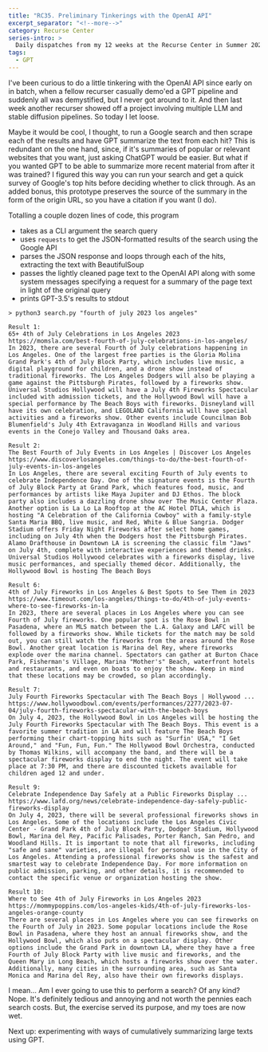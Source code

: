 ```yaml
---
title: "RC35. Preliminary Tinkerings with the OpenAI API"
excerpt_separator: "<!--more-->"
category: Recurse Center
series-intro: >
  Daily dispatches from my 12 weeks at the Recurse Center in Summer 2023
tags:
  - GPT
---
```


<style type="text/css">
.highlight pre{
  white-space: pre-wrap;
}

</style>


I've been curious to do a little tinkering with the OpenAI API since early on in batch, when a fellow recurser casually demo'ed a GPT pipeline and suddenly all was demystified, but I never got around to it. And then last week another recurser showed off a project involving multiple LLM and stable diffusion pipelines. So today I let loose.

Maybe it would be cool, I thought, to run a Google search and then scrape each of the results and have GPT summarize the text from each hit? This is redundant on the one hand, since, if it's summaries of popular or relevant websites that you want, just asking ChatGPT would be easier. But what if you wanted GPT to be able to summarize more recent material from after it was trained? I figured this way you can run your search and get a quick survey of Google's top hits before deciding whether to click through. As an added bonus, this prototype preserves the source of the summary in the form of the origin URL, so you have a citation if you want (I do).

Totalling a couple dozen lines of code, this program
- takes as a CLI argument the search query
- uses `requests` to get the JSON-formatted results of the search using the Google API
- parses the JSON response and loops through each of the hits, extracting the text with BeautifulSoup
- passes the lightly cleaned page text to the OpenAI API along with some system messages specifying a request for a summary of the page text in light of the original query
- prints GPT-3.5's results to stdout

```
> python3 search.py "fourth of july 2023 los angeles"
```

    Result 1:
    65+ 4th of July Celebrations in Los Angeles 2023
    https://momsla.com/best-fourth-of-july-celebrations-in-los-angeles/
    In 2023, there are several Fourth of July celebrations happening in Los Angeles. One of the largest free parties is the Gloria Molina Grand Park's 4th of July Block Party, which includes live music, a digital playground for children, and a drone show instead of traditional fireworks. The Los Angeles Dodgers will also be playing a game against the Pittsburgh Pirates, followed by a fireworks show. Universal Studios Hollywood will have a July 4th Fireworks Spectacular included with admission tickets, and the Hollywood Bowl will have a special performance by The Beach Boys with fireworks. Disneyland will have its own celebration, and LEGOLAND California will have special activities and a fireworks show. Other events include Councilman Bob Blumenfield's July 4th Extravaganza in Woodland Hills and various events in the Conejo Valley and Thousand Oaks area.

    Result 2:
    The Best Fourth of July Events in Los Angeles | Discover Los Angeles
    https://www.discoverlosangeles.com/things-to-do/the-best-fourth-of-july-events-in-los-angeles
    In Los Angeles, there are several exciting Fourth of July events to celebrate Independence Day. One of the signature events is the Fourth of July Block Party at Grand Park, which features food, music, and performances by artists like Maya Jupiter and DJ Ethos. The block party also includes a dazzling drone show over The Music Center Plaza. Another option is La Lo La Rooftop at the AC Hotel DTLA, which is hosting "A Celebration of the California Cowboy" with a family-style Santa Maria BBQ, live music, and Red, White & Blue Sangria. Dodger Stadium offers Friday Night Fireworks after select home games, including on July 4th when the Dodgers host the Pittsburgh Pirates. Alamo Drafthouse in Downtown LA is screening the classic film "Jaws" on July 4th, complete with interactive experiences and themed drinks. Universal Studios Hollywood celebrates with a fireworks display, live music performances, and specially themed décor. Additionally, the Hollywood Bowl is hosting The Beach Boys

    Result 6:
    4th of July Fireworks in Los Angeles & Best Spots to See Them in 2023
    https://www.timeout.com/los-angeles/things-to-do/4th-of-july-events-where-to-see-fireworks-in-la
    In 2023, there are several places in Los Angeles where you can see Fourth of July fireworks. One popular spot is the Rose Bowl in Pasadena, where an MLS match between the L.A. Galaxy and LAFC will be followed by a fireworks show. While tickets for the match may be sold out, you can still watch the fireworks from the areas around the Rose Bowl. Another great location is Marina del Rey, where fireworks explode over the marina channel. Spectators can gather at Burton Chace Park, Fisherman's Village, Marina "Mother's" Beach, waterfront hotels and restaurants, and even on boats to enjoy the show. Keep in mind that these locations may be crowded, so plan accordingly.

    Result 7:
    July Fourth Fireworks Spectacular with The Beach Boys | Hollywood ...
    https://www.hollywoodbowl.com/events/performances/2277/2023-07-04/july-fourth-fireworks-spectacular-with-the-beach-boys
    On July 4, 2023, the Hollywood Bowl in Los Angeles will be hosting the July Fourth Fireworks Spectacular with The Beach Boys. This event is a favorite summer tradition in LA and will feature The Beach Boys performing their chart-topping hits such as "Surfin' USA," "I Get Around," and "Fun, Fun, Fun." The Hollywood Bowl Orchestra, conducted by Thomas Wilkins, will accompany the band, and there will be a spectacular fireworks display to end the night. The event will take place at 7:30 PM, and there are discounted tickets available for children aged 12 and under.

    Result 9:
    Celebrate Independence Day Safely at a Public Fireworks Display ...
    https://www.lafd.org/news/celebrate-independence-day-safely-public-fireworks-display
    On July 4, 2023, there will be several professional fireworks shows in Los Angeles. Some of the locations include the Los Angeles Civic Center - Grand Park 4th of July Block Party, Dodger Stadium, Hollywood Bowl, Marina del Rey, Pacific Palisades, Porter Ranch, San Pedro, and Woodland Hills. It is important to note that all fireworks, including "safe and sane" varieties, are illegal for personal use in the City of Los Angeles. Attending a professional fireworks show is the safest and smartest way to celebrate Independence Day. For more information on public admission, parking, and other details, it is recommended to contact the specific venue or organization hosting the show.

    Result 10:
    Where to See 4th of July Fireworks in Los Angeles 2023
    https://mommypoppins.com/los-angeles-kids/4th-of-july-fireworks-los-angeles-orange-county
    There are several places in Los Angeles where you can see fireworks on the Fourth of July in 2023. Some popular locations include the Rose Bowl in Pasadena, where they host an annual fireworks show, and the Hollywood Bowl, which also puts on a spectacular display. Other options include the Grand Park in downtown LA, where they have a free Fourth of July Block Party with live music and fireworks, and the Queen Mary in Long Beach, which hosts a fireworks show over the water. Additionally, many cities in the surrounding area, such as Santa Monica and Marina del Rey, also have their own fireworks displays.

I mean... Am I ever going to use this to perform a search? Of any kind? Nope. It's definitely tedious and annoying and not worth the pennies each search costs. But, the exercise served its purpose, and my toes are now wet.

Next up: experimenting with ways of cumulatively summarizing large texts using GPT.
